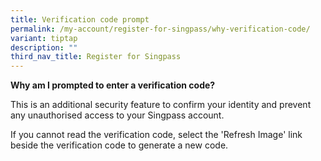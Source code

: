 ```yaml
---
title: Verification code prompt
permalink: /my-account/register-for-singpass/why-verification-code/
variant: tiptap
description: ""
third_nav_title: Register for Singpass
---
```

<p><strong>Why am I prompted to enter a verification code?</strong>
</p>
<p>This is an additional security feature to confirm your identity and prevent
any unauthorised access to your Singpass account.</p>
<p>If you cannot read the verification code, select the 'Refresh Image' link
beside the verification code to generate a new code.</p>